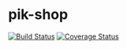 # pik-shop
[![Build
Status](https://travis-ci.org/piotrrzysko/pik-shop.svg?branch=master)](https://travis-ci.org/piotrrzysko/pik-shop)
[![Coverage
Status](https://coveralls.io/repos/github/piotrrzysko/pik-shop/badge.svg?branch=master)](https://coveralls.io/github/piotrrzysko/pik-shop)
